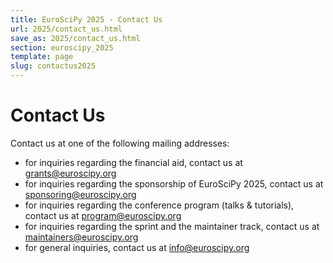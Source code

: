 ```yaml
---
title: EuroSciPy 2025 - Contact Us
url: 2025/contact_us.html
save_as: 2025/contact_us.html
section: euroscipy_2025
template: page
slug: contactus2025
---
```


# Contact Us

Contact us at one of the following mailing addresses:

- for inquiries regarding the financial aid, contact us at [grants@euroscipy.org](mailto:grants@euroscipy.org)
- for inquiries regarding the sponsorship of EuroSciPy 2025, contact us at [sponsoring@euroscipy.org](mailto:sponsoring@euroscipy.org)
- for inquiries regarding the conference program (talks & tutorials), contact us at [program@euroscipy.org](mailto:program@euroscipy.org)
- for inquiries regarding the sprint and the maintainer track, contact us at [maintainers@euroscipy.org](mailto:maintainers@euroscipy.org)
- for general inquiries, contact us at [info@euroscipy.org](mailto:info@euroscipy.org)
